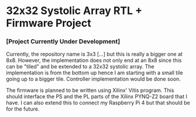 <h1>32x32 Systolic Array RTL + Firmware Project</h1>

<h3>[Project Currently Under Development]</h3>

<p>
  Currently, the repository name is 3x3 [...] but this is really a bigger one at 8x8.
  However, the implementation does not only end at an 8x8 since this can be "tiled" and be extended to a 32x32 systolic array. 
  The implementation is from the bottom up hence I am starting with a small tile going up to a bigger tile.
  Controller implementation would be done soon. 


<br>

  The firmware is planned to be written using Xilinx' Vitis program. This should interface the PS and the PL parts of the Xilinx PYNQ-Z2 board that I have. I can also extend this to connect my Raspberry Pi 4 
  but that should be for the future. 
  
</p>
